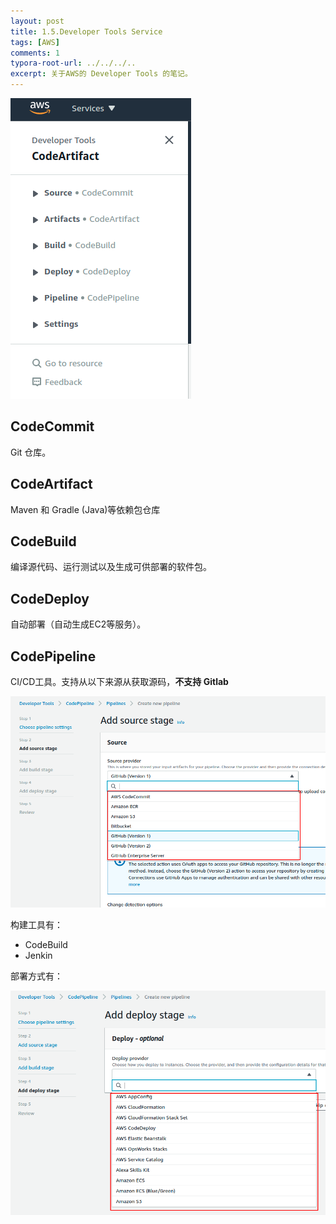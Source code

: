 ```yaml
---
layout: post
title: 1.5.Developer Tools Service
tags: [AWS]
comments: 1
typora-root-url: ../../../..
excerpt: 关于AWS的 Developer Tools 的笔记。
---
```


![2021-05-02_15-51](/assets/blog_res/image-2021-05-02_15-51.png)

## CodeCommit

Git 仓库。

## CodeArtifact

Maven 和 Gradle (Java)等依赖包仓库

## CodeBuild

编译源代码、运行测试以及生成可供部署的软件包。

## CodeDeploy

自动部署（自动生成EC2等服务）。

## CodePipeline

CI/CD工具。支持从以下来源从获取源码，**不支持 Gitlab**

![2021-05-02_16-02](/assets/blog_res/image-2021-05-02_16-02.png)

构建工具有：

- CodeBuild
- Jenkin

部署方式有：

![2021-05-02_16-06](/assets/blog_res/image-2021-05-02_16-06.png)